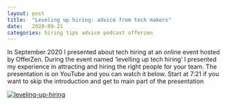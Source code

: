 ```yaml
---
layout: post
title:  "Leveling up hiring: advice from tech makers"
date:   2020-09-21
categories: hiring tips advice podcast offerzen
---
```


In September 2020 I presented about tech hiring at an online event hosted by OfferZen. During the event named ‘levelling up tech hiring’ I presented my experience in attracting and hiring the right people for your team. The presentation is on YouTube and you can watch it below. Start at 7:21  if you want to skip the introduction and get to main part of the presentation

[![leveling-up-hiring](https://user-images.githubusercontent.com/5676977/134814792-8f426414-11b2-4232-869d-34cd0c4e6853.png)](https://www.youtube.com/watch?v=lFJjyIuUG-E&t=3s "Leveling up hiring - advice from tech makers")
